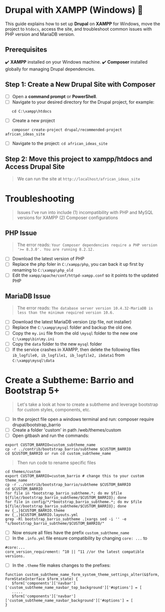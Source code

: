 # Drupal with XAMPP (Windows) 📑

This guide explains how to set up **Drupal** on **XAMPP** for Windows, move the project to `htdocs`, access the site, and troubleshoot common issues with PHP version and MariaDB version.

## Prerequisites
✔️ **XAMPP** installed on your Windows machine.
✔️ **Composer** installed globally for managing Drupal dependencies.

## Step 1: Create a New Drupal Site with Composer
- [ ] Open a **command prompt** or **PowerShell**.
- [ ] Navigate to your desired directory for the Drupal project, for example:
```
   cd C:\xampp\htdocs
```
- [ ] Create a new project
```
   composer create-project drupal/recommended-project african_ideas_site
```
- [ ] Navigate to the project: `cd african_ideas_site`

## Step 2: Move this project to xampp/htdocs and Access Drupal Site
> We can run the site at `http://localhost/african_ideas_site`

# Troubleshooting
> Issues I've run into include (1) incompatibility with PHP and MySQL versions for XAMPP (2) Composer configurations
## PHP Issue
> The error reads: `Your Composer dependencies require a PHP version '>= 8.3.0'. You are running 8.2.12.`
- [ ] Download the latest version of PHP
- [ ] Replace the php foler in `C:/xampp/php`, you can back it up first by renaming to `C:\xampp\php_old`
- [ ] Edit the `xampp/apache/conf/httpd-xampp.conf` so it points to the updated PHP

## MariaDB Issue
> The error reads: `The database server version 10.4.32-MariaDB is less than the minimum required version 10.6.`
- [ ] Download the latest MariaDB version (zip file, not installer)
- [ ] Replace the `C:\xampp\mysql` folder and backup the old one.
- [ ] Copy the `my.ini` file from the old `\mysql` folder to the new one `C:\xampp\bin\my.ini`
- [ ] Copy the `data` folder to the new `mysql` folder
- [ ] If the service crashes in XAMPP, then delete the following files
``` ib_logfile0, ib_logfile1, ib_logfile2, ibdata1``` from `C:\xampp\mysql\data`

# Create a Subtheme: Barrio and Bootstrap 5+
> Let's take a look at how to create a subtheme and leverage bootstrap for custom styles, components, etc.
- [ ] In the project file open a windows terminal and run: composer require drupal/bootstrap_barrio
- [ ] Create a folder 'custom' in path /web/themes/custom
- [ ] Open gitbash and run the commands:
```
export CUSTOM_BARRIO=custom_subtheme_name
cp -r ../contrib/bootstrap_barrio/subtheme $CUSTOM_BARRIO
cd $CUSTOM_BARRIO or run cd custom_subtheme_name
```
> Then run code to rename specific files
```
cd themes/custom
export CUSTOM_BARRIO=custom_barrio # change this to your custom theme_name
cp -r ../contrib/bootstrap_barrio/subtheme $CUSTOM_BARRIO
cd $CUSTOM_BARRIO
for file in *bootstrap_barrio_subtheme.*; do mv $file ${file//bootstrap_barrio_subtheme/$CUSTOM_BARRIO}; done
for file in config/*/*bootstrap_barrio_subtheme.*; do mv $file ${file//bootstrap_barrio_subtheme/$CUSTOM_BARRIO}; done
mv {_,}$CUSTOM_BARRIO.theme
mv {_,}$CUSTOM_BARRIO.layouts.yml
grep -Rl bootstrap_barrio_subtheme .|xargs sed -i '' -e "s/bootstrap_barrio_subtheme/$CUSTOM_BARRIO/"
```
- [ ] Now ensure all files have the prefix `custom_subtheme_name`
- [ ] In the `.info.yml` file ensure compatibility by changing `core: ...` to
```
#core:...
core_version_requirement: ^10 || ^11 //or the latest compatible versions.
```
- [ ] In the `.theme` file makes changes to the prefixes:
```
function custom_subtheme_name_form_system_theme_settings_alter(&$form, FormStateInterface $form_state) {
   $form['components']['navbar']['custom_subtheme_name_navbar_top_background']['#options'] = [
   .....
   $form['components']['navbar']['custom_subtheme_name_navbar_background']['#options'] = [
}

```
